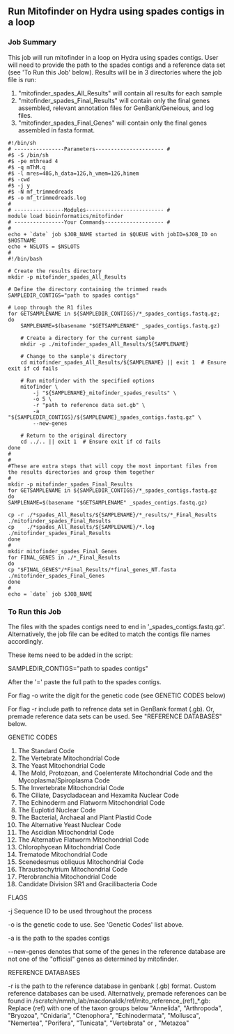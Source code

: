 ## Run Mitofinder on Hydra using spades contigs in a loop
### Job Summary

This job will run mitofinder in a loop on Hydra using spades contigs.
User will need to provide the path to the spades contigs and a reference data set (see 'To Run this Job' below).
Results will be in 3 directories where the job file is run:
 1. "mitofinder_spades_All_Results" will contain all results for each sample
 2. "mitofinder_spades_Final_Results" will contain only the final genes assembled,
 relevant annotation files for GenBank/Geneious, and log files.
 3. "mitofinder_spades_Final_Genes" will contain only the final genes assembled in 
 fasta format.

```
#!/bin/sh
# ----------------Parameters---------------------- #
#$ -S /bin/sh
#$ -pe mthread 4
#$ -q mThM.q
#$ -l mres=48G,h_data=12G,h_vmem=12G,himem
#$ -cwd
#$ -j y
#$ -N mf_trimmedreads
#$ -o mf_trimmedreads.log
#
# ----------------Modules------------------------- #
module load bioinformatics/mitofinder
# ----------------Your Commands------------------- #
#
echo + `date` job $JOB_NAME started in $QUEUE with jobID=$JOB_ID on $HOSTNAME
echo + NSLOTS = $NSLOTS
#
#!/bin/bash

# Create the results directory
mkdir -p mitofinder_spades_All_Results

# Define the directory containing the trimmed reads
SAMPLEDIR_CONTIGS="path to spades contigs"  

# Loop through the R1 files
for GETSAMPLENAME in ${SAMPLEDIR_CONTIGS}/*_spades_contigs.fastq.gz; do
    SAMPLENAME=$(basename "$GETSAMPLENAME" _spades_contigs.fastq.gz)
    
    # Create a directory for the current sample
    mkdir -p ./mitofinder_spades_All_Results/${SAMPLENAME}
    
    # Change to the sample's directory
    cd mitofinder_spades_All_Results/${SAMPLENAME} || exit 1  # Ensure exit if cd fails

    # Run mitofinder with the specified options
    mitofinder \
        -j "${SAMPLENAME}_mitofinder_spades_results" \
        -o 5 \
        -r "path to reference data set.gb" \
        -a "${SAMPLEDIR_CONTIGS}/${SAMPLENAME}_spades_contigs.fastq.gz" \
        --new-genes

    # Return to the original directory
    cd ../.. || exit 1  # Ensure exit if cd fails
done
#
#
#These are extra steps that will copy the most important files from the results directories and group them together
#
mkdir -p mitofinder_spades_Final_Results
for GETSAMPLENAME in ${SAMPLEDIR_CONTIGS}/*_spades_contigs.fastq.gz
do
SAMPLENAME=$(basename "$GETSAMPLENAME" _spades_contigs.fastq.gz)

cp -r ./*spades_All_Results/${SAMPLENAME}/*_results/*_Final_Results ./mitofinder_spades_Final_Results
cp    ./*spades_All_Results/${SAMPLENAME}/*.log ./mitofinder_spades_Final_Results
done
#
mkdir mitofinder_spades_Final_Genes
for FINAL_GENES in ./*_Final_Results
do
cp "$FINAL_GENES"/*Final_Results/*final_genes_NT.fasta ./mitofinder_spades_Final_Genes
done
#
echo = `date` job $JOB_NAME

```


### To Run this Job
The files with the spades contigs need to end in '_spades_contigs.fastq.gz'. Alternatively, the job file can be edited to match the contigs file names accordingly.

These items need to be added in the script:

SAMPLEDIR_CONTIGS="path to spades contigs"

After the '=' paste the full path to the spades contigs.

For flag -o write the digit for the genetic code (see GENETIC CODES below)

For flag -r include path to refrence data set in GenBank format (.gb). Or, premade reference data sets can be used. See "REFERENCE DATABASES" below.

GENETIC CODES
 1. The Standard Code 
 2. The Vertebrate Mitochondrial Code 
 3. The Yeast Mitochondrial Code 
 4. The Mold, Protozoan, and Coelenterate Mitochondrial Code and the
     Mycoplasma/Spiroplasma Code
 5. The Invertebrate Mitochondrial Code
 6. The Ciliate, Dasycladacean and Hexamita Nuclear Code 
 9. The Echinoderm and Flatworm Mitochondrial Code 
 10. The Euplotid Nuclear Code 
 11. The Bacterial, Archaeal and Plant Plastid Code 
 12. The Alternative Yeast Nuclear Code 
 13. The Ascidian Mitochondrial Code 
 14. The Alternative Flatworm Mitochondrial Code 
 16. Chlorophycean Mitochondrial Code 
 21. Trematode Mitochondrial Code 
 22. Scenedesmus obliquus Mitochondrial Code 
 23. Thraustochytrium Mitochondrial Code 
 24. Pterobranchia Mitochondrial Code 
 25. Candidate Division SR1 and Gracilibacteria Code


FLAGS

 -j Sequence ID to be used throughout the process

 -o is the genetic code to use. See 'Genetic Codes' list above.
 
 -a is the path to the spades contigs
 
 --new-genes denotes that some of the genes in the reference database are not
 one of the "official" genes as determined by mitofinder.

 REFERENCE DATABASES
 
 -r is the path to the reference database in genbank (.gb) format. Custom reference databases can be used. Alternatively, premade references can be found in /scratch/nmnh_lab/macdonaldk/ref/mito_reference_(ref)_*.gb:
 Replace (ref) with one of the taxon groups below
 "Annelida", "Arthropoda", "Bryozoa", "Cnidaria", "Ctenophora", "Echinodermata", 
 "Mollusca", "Nemertea", "Porifera", "Tunicata", "Vertebrata" or , "Metazoa"


